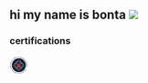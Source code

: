 ## hi my name is bonta <img src="https://community.cloudflare.steamstatic.com/economy/emoticon/steammocking"/>

### certifications
<a href="https://files.lor.moe/cbbh.pdf">![CBBH](./icons/cbbh.png "CBBH")</a>
